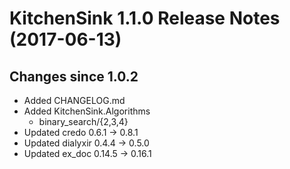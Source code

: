 # KitchenSink 1.1.0 Release Notes (2017-06-13)

## Changes since 1.0.2

  * Added CHANGELOG.md
  * Added KitchenSink.Algorithms
    * binary_search/{2,3,4}
  * Updated credo 0.6.1 → 0.8.1
  * Updated dialyxir 0.4.4 → 0.5.0
  * Updated ex_doc 0.14.5 → 0.16.1
